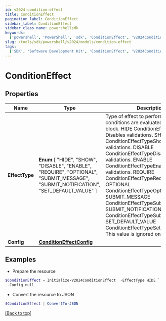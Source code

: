 ```yaml
---
id: v2024-condition-effect
title: ConditionEffect
pagination_label: ConditionEffect
sidebar_label: ConditionEffect
sidebar_class_name: powershellsdk
keywords:
  ['powershell', 'PowerShell', 'sdk', 'ConditionEffect', 'V2024ConditionEffect']
slug: /tools/sdk/powershell/v2024/models/condition-effect
tags:
  ['SDK', 'Software Development Kit', 'ConditionEffect', 'V2024ConditionEffect']
---
```


# ConditionEffect

## Properties

| Name | Type | Description | Notes |
| --- | --- | --- | --- |
| **EffectType** | **Enum** [ "HIDE", "SHOW", "DISABLE", "ENABLE", "REQUIRE", "OPTIONAL", "SUBMIT_MESSAGE", "SUBMIT_NOTIFICATION", "SET_DEFAULT_VALUE" ] | Type of effect to perform when the conditions are evaluated for this logic block. HIDE ConditionEffectTypeHide Disables validations. SHOW ConditionEffectTypeShow Enables validations. DISABLE ConditionEffectTypeDisable Disables validations. ENABLE ConditionEffectTypeEnable Enables validations. REQUIRE ConditionEffectTypeRequire OPTIONAL ConditionEffectTypeOptional SUBMIT_MESSAGE ConditionEffectTypeSubmitMessage SUBMIT_NOTIFICATION ConditionEffectTypeSubmitNotification SET_DEFAULT_VALUE ConditionEffectTypeSetDefaultValue This value is ignored on purpose. | [optional] |
| **Config** | [**ConditionEffectConfig**](condition-effect-config) |  | [optional] |

## Examples

- Prepare the resource

```powershell
$ConditionEffect = Initialize-V2024ConditionEffect  -EffectType HIDE `
 -Config null
```

- Convert the resource to JSON

```powershell
$ConditionEffect | ConvertTo-JSON
```

[[Back to top]](#)
